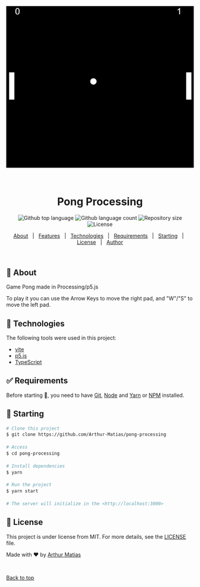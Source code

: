 <div align="center" id="top"> 
  <img src="./assets/Pong.png" alt="Pong Processing" />

  &#xa0;

  <!-- <a href="https://pongprocessing.netlify.app">Demo</a> -->
</div>

<h1 align="center">Pong Processing</h1>

<p align="center">
  <img alt="Github top language" src="https://img.shields.io/github/languages/top/Arthur-Matias/pong-processing?color=56BEB8">

  <img alt="Github language count" src="https://img.shields.io/github/languages/count/Arthur-Matias/pong-processing?color=56BEB8">

  <img alt="Repository size" src="https://img.shields.io/github/repo-size/Arthur-Matias/pong-processing?color=56BEB8">

  <img alt="License" src="https://img.shields.io/github/license/Arthur-Matias/pong-processing?color=56BEB8">

  <!-- <img alt="Github issues" src="https://img.shields.io/github/issues/Arthur-Matias/pong-processing?color=56BEB8" /> -->

  <!-- <img alt="Github forks" src="https://img.shields.io/github/forks/Arthur-Matias/pong-processing?color=56BEB8" /> -->

  <!-- <img alt="Github stars" src="https://img.shields.io/github/stars/Arthur-Matias/pong-processing?color=56BEB8" /> -->
</p>

<!-- Status -->

<!-- <h4 align="center"> 
	🚧  Pong Processing 🚀 Under construction...  🚧
</h4> 

<hr> -->

<p align="center">
  <a href="#dart-about">About</a> &#xa0; | &#xa0; 
  <a href="#sparkles-features">Features</a> &#xa0; | &#xa0;
  <a href="#rocket-technologies">Technologies</a> &#xa0; | &#xa0;
  <a href="#white_check_mark-requirements">Requirements</a> &#xa0; | &#xa0;
  <a href="#checkered_flag-starting">Starting</a> &#xa0; | &#xa0;
  <a href="#memo-license">License</a> &#xa0; | &#xa0;
  <a href="https://github.com/Arthur-Matias" target="_blank">Author</a>
</p>

<br>

## :dart: About ##

Game Pong made in Processing/p5.js

To play it you can use the Arrow Keys to move the right pad, and "W"/"S" to move the left pad.

## :rocket: Technologies ##

The following tools were used in this project:

- [vite](https://vitejs.dev/)
- [p5.js](https://p5js.org/)
- [TypeScript](https://www.typescriptlang.org/)

## :white_check_mark: Requirements ##

Before starting :checkered_flag:, you need to have [Git](https://git-scm.com), [Node](https://nodejs.org/en/) and [Yarn](https://classic.yarnpkg.com/en/) or [NPM](https://www.npmjs.com/) installed.

## :checkered_flag: Starting ##

```bash
# Clone this project
$ git clone https://github.com/Arthur-Matias/pong-processing

# Access
$ cd pong-processing

# Install dependencies
$ yarn

# Run the project
$ yarn start

# The server will initialize in the <http://localhost:3000>
```

## :memo: License ##

This project is under license from MIT. For more details, see the [LICENSE](LICENSE.md) file.


Made with :heart: by <a href="https://github.com/Arthur-Matias" target="_blank">Arthur Matias</a>

&#xa0;

<a href="#top">Back to top</a>
